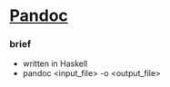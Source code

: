 [Pandoc](https://pandoc.org/)
=============================


### brief

- written in Haskell
- pandoc <input_file> -o <output_file>
